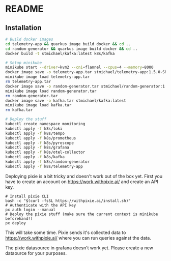# README

## Installation

```bash
# Build docker images
cd telemetry-app && quarkus image build docker && cd ..
cd random-generator && quarkus image build docker && cd ..
docker build -t stmichael/kafka:latest k8s/kafka

# Setup minikube
minikube start --driver=kvm2 --cni=flannel --cpus=4 --memory=8000
docker image save -o telemetry-app.tar stmichael/telemetry-app:1.5.0-SNAPSHOT
minikube image load telemetry-app.tar
rm telemetry-app.tar
docker image save -o random-generator.tar stmichael/random-generator:1.0.0-SNAPSHOT
minikube image load random-generator.tar
rm random-generator.tar
docker image save -o kafka.tar stmichael/kafka:latest
minikube image load kafka.tar
rm kafka.tar

# Deploy the stuff
kubectl create namespace monitoring
kubectl apply -f k8s/loki
kubectl apply -f k8s/tempo
kubectl apply -f k8s/prometheus
kubectl apply -f k8s/pyroscope
kubectl apply -f k8s/grafana
kubectl apply -f k8s/otel-collector
kubectl apply -f k8s/kafka
kubectl apply -f k8s/random-generator
kubectl apply -f k8s/telemetry-app
```

Deploying pixie is a bit tricky and doesn't work out of the box yet. First you have to create an account on https://work.withpixie.ai/ and create an API key.
```
# Install pixie CLI
bash -c "$(curl -fsSL https://withpixie.ai/install.sh)"
# Authenticate with the API key
px auth login --manual
# Deploy the pixie stuff (make sure the current context is minikube beforehand!)
px deploy
```
This will take some time. Pixie sends it's collected data to https://work.withpixie.ai/ where you can run queries against the data.

The pixie datasource in grafana doesn't work yet. Please create a new dataource for your purposes.
